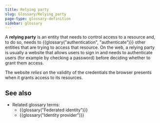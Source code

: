 ```yaml
---
title: Relying party
slug: Glossary/Relying_party
page-type: glossary-definition
sidebar: glossary
---
```


A **relying party** is an entity that needs to control access to a resource and, to do so, needs to {{glossary("authentication", "authenticate")}} other entities that are trying to access that resource. On the web, a relying party is usually a website that allows users to sign in and needs to authenticate users (for example by checking a password) before deciding whether to grant them access.

The website _relies on_ the validity of the credentials the browser presents when it grants access to its resources.

## See also

- Related glossary terms:
  - {{glossary("Federated identity")}}
  - {{glossary("Identity provider")}}
